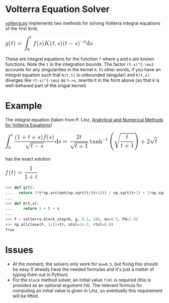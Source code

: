 # Volterra Equation Solver
[volterra.py](./volterra.py) implements two methods for solving Volterra integral equations of the first kind,

![volterra equation](./eqn.png)

These are integral equations for the function `f` where `g` and `K` are known functions.  Note the  `t` in the integration bounds.  The factor `(t-s)^{-\mu}` accounts for any singularities in the kernel `K`.  In other words, if you have an integral equation such that `K(t,t)` is unbounded (singular) and `K(t,s)` diverges like `(t-s)^{-\mu}` as `t->s`, rewrite it in the form above (so that `K` is well-behaved part of the origial kernel).

# Example
The integral equation (taken from P. Linz, [Analytical and Numerical Methods for Volterra Equations][1])

![example eqn](./example.png)

has the exact solution

![example soln](./example_soln.png)

```python
>>> def g(t):
...   return 2*t*np.arctanh(np.sqrt(t/(t+1))) / np.sqrt(t+1) + 2*np.sqrt(t)
... 
>>> def K(t,s):
...     return 1 + t + s
...
>>> F = volterra.block_step(K, g, 0.1, 100, mu=0.5, F0=1.0)
>>> np.allclose(F, 1/(1+t), atol=1e-2, rtol=0.0)
True
```
[1]: http://epubs.siam.org/doi/book/10.1137/1.9781611970852

# Issues
* At the moment, the solvers only work for `mu=0.5`, but fixing this should be easy (I already have the needed formulas and it's just a matter of typing them out in Python)
* For the `block` method solver, an initial value `f(0)` is required (this is provided as an optional argument `F0`).  The relevant formula for computing an initial value is given in Linz, so eventually this requirement will be lifted.
